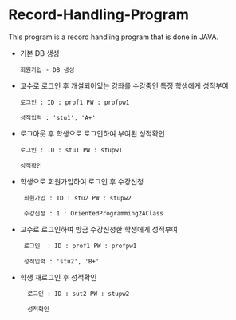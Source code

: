 # Record-Handling-Program
This program is a record handling program that is done in JAVA.

- 기본 DB 생성

      회원가입 - DB 생성 

- 교수로 로그인 후 개설되어있는 강좌를 수강중인 특정 학생에게 성적부여
  
      로그인 : ID : prof1 PW : profpw1

      성적입력 : 'stu1', 'A+'

- 로그아웃 후 학생으로 로그인하여 부여된 성적확인

      로그인 : ID : stu1 PW : stupw1
  
      성적확인 

- 학생으로 회원가입하여 로그인 후 수강신청

       회원가입 : ID : stu2 PW : stupw2
  
       수강신청 : 1 : OrientedProgramming2AClass 

- 교수로 로그인하여 방금 수강신청한 학생에게 성적부여

       로그인  : ID : prof1 PW : profpw1
       
       성적입력 : 'stu2', 'B+'

- 학생 재로그인 후 성적확인

        로그인 : ID : sut2 PW : stupw2
        
        성적확인
